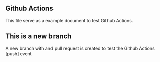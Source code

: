 ## Github Actions
This file serve as a example document to test Github Actions. 

## This is a new branch
A new branch with and pull request is created to test the Github Actions [push] event
